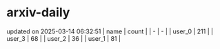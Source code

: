 # arxiv-daily
updated on 2025-03-14 06:32:51
| name | count |
| - | - |
| user_0 | 211 |
| user_3 | 68 |
| user_2 | 36 |
| user_1 | 81 |
